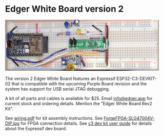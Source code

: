# Edger White Board version 2

![](white-board-rev2.jpg)

The version 2 Edger White Board features an Espressif ESP32-C3-DEVKIT-02 that is compatible with the upcoming Purple Board revision and the system has support for USB serial JTAG debugging. 

A kit of all parts and cables is available for $25. Email info@edger.app for current stock and ordering details. Mention the "Edger White Board Rev2 Kit".

See [wiring.pdf](wiring.pdf) for kit assembly instructions. See [ForgeFPGA-SLG47004V-DIP.jpg](../doc/contrib/dialog/datasheets/SLG47004V_DIP_Proto_Board_Quick_Start_Guide.pdf) for FPGA connection details. See [c3 dev kit user guide](https://docs.espressif.com/projects/esp-idf/en/latest/esp32c3/hw-reference/esp32c3/user-guide-devkitc-02.html) for details about the Espressif dev board.
